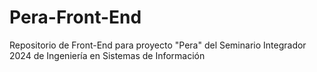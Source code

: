 # Pera-Front-End
Repositorio de Front-End para proyecto "Pera" del Seminario Integrador 2024 de Ingeniería en Sistemas de Información
